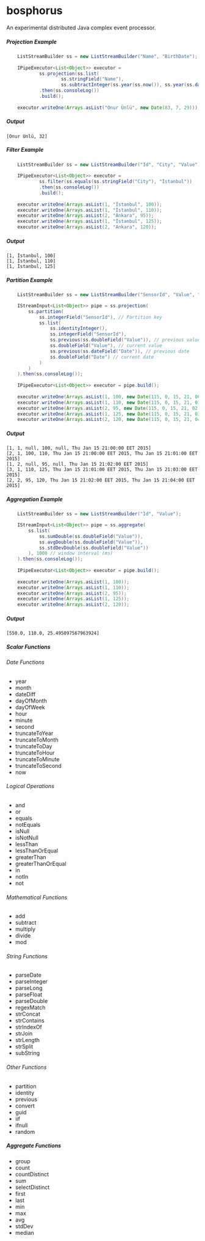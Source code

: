 bosphorus
====

An experimental distributed Java complex event processor.


##### Projection Example

```java
	ListStreamBuilder ss = new ListStreamBuilder("Name", "BirthDate");
	
	IPipeExecutor<List<Object>> executor =
			ss.projection(ss.list(
					ss.stringField("Name"),
					ss.subtractInteger(ss.year(ss.now()), ss.year(ss.dateField("BirthDate")))))
			.then(ss.consoleLog())
			.build();
	
	executor.writeOne(Arrays.asList("Onur Ünlü", new Date(83, 7, 29)));

```

#####  Output
```
[Onur Ünlü, 32]

```


##### Filter Example

```java
	ListStreamBuilder ss = new ListStreamBuilder("Id", "City", "Value");
	
	IPipeExecutor<List<Object>> executor = 
			ss.filter(ss.equals(ss.stringField("City"), "İstanbul"))
			.then(ss.consoleLog())
			.build();
	
	executor.writeOne(Arrays.asList(1, "İstanbul", 100));
	executor.writeOne(Arrays.asList(1, "İstanbul", 110));
	executor.writeOne(Arrays.asList(2, "Ankara", 95));
	executor.writeOne(Arrays.asList(1, "İstanbul", 125));
	executor.writeOne(Arrays.asList(2, "Ankara", 120));

```

#####  Output
```
[1, İstanbul, 100]
[1, İstanbul, 110]
[1, İstanbul, 125]
```

##### Partition Example

```java
	ListStreamBuilder ss = new ListStreamBuilder("SensorId", "Value", "Date");

	IStreamInput<List<Object>> pipe = ss.projection(
		ss.partition(
			ss.integerField("SensorId"), // Partition key
			ss.list(
				ss.identityInteger(),
				ss.integerField("SensorId"),
				ss.previous(ss.doubleField("Value")), // previous value
				ss.doubleField("Value"), // current value
				ss.previous(ss.dateField("Date")), // previous date
				ss.doubleField("Date") // current date
			)
		)
	).then(ss.consoleLog());
	
	IPipeExecutor<List<Object>> executor = pipe.build();
	
	executor.writeOne(Arrays.asList(1, 100, new Date(115, 0, 15, 21, 00, 00)));
	executor.writeOne(Arrays.asList(1, 110, new Date(115, 0, 15, 21, 01, 00)));
	executor.writeOne(Arrays.asList(2, 95, new Date(115, 0, 15, 21, 02, 00)));
	executor.writeOne(Arrays.asList(1, 125, new Date(115, 0, 15, 21, 03, 00)));
	executor.writeOne(Arrays.asList(2, 120, new Date(115, 0, 15, 21, 04, 00)));

```

#####  Output
```
[1, 1, null, 100, null, Thu Jan 15 21:00:00 EET 2015]
[2, 1, 100, 110, Thu Jan 15 21:00:00 EET 2015, Thu Jan 15 21:01:00 EET 2015]
[1, 2, null, 95, null, Thu Jan 15 21:02:00 EET 2015]
[3, 1, 110, 125, Thu Jan 15 21:01:00 EET 2015, Thu Jan 15 21:03:00 EET 2015]
[2, 2, 95, 120, Thu Jan 15 21:02:00 EET 2015, Thu Jan 15 21:04:00 EET 2015]

```


##### Aggregation Example

```java
	ListStreamBuilder ss = new ListStreamBuilder("Id", "Value");

	IStreamInput<List<Object>> pipe = ss.aggregate(
		ss.list(
			ss.sumDouble(ss.doubleField("Value")),
			ss.avgDouble(ss.doubleField("Value")),
			ss.stdDevDouble(ss.doubleField("Value"))
		), 1000 // window interval (ms)
	).then(ss.consoleLog());
	
	IPipeExecutor<List<Object>> executor = pipe.build();
	
	executor.writeOne(Arrays.asList(1, 100));
	executor.writeOne(Arrays.asList(1, 110));
	executor.writeOne(Arrays.asList(2, 95));
	executor.writeOne(Arrays.asList(1, 125));
	executor.writeOne(Arrays.asList(2, 120));

```

#####  Output
```
[550.0, 110.0, 25.495097567963924]

```


#####  Scalar Functions
######  Date Functions
* year
* month
* dateDiff
* dayOfMonth
* dayOfWeek
* hour
* minute
* second
* truncateToYear
* truncateToMonth
* truncateToDay
* truncateToHour
* truncateToMinute
* truncateToSecond
* now

######  Logical Operations
* and
* or
* equals
* notEquals
* isNull
* isNotNull
* lessThan
* lessThanOrEqual
* greaterThan
* greaterThanOrEqual
* in
* notIn
* not

######  Mathematical Functions
* add
* subtract
* multiply
* divide
* mod

######  String Functions
* parseDate
* parseInteger
* parseLong
* parseFloat
* parseDouble
* regexMatch
* strConcat
* strContains
* strIndexOf
* strJoin
* strLength
* strSplit
* subString

######  Other Functions
* partition
* identity
* previous
* convert
* guid
* iif
* ifnull
* random

#####  Aggregate Functions
* group
* count
* countDistinct
* sum
* selectDistinct
* first
* last
* min
* max
* avg
* stdDev
* median

